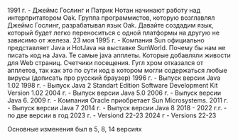 1991 г. - Джеймс Гослинг и Патрик Нотан начинают работу над интерпритатором Oak.
Группа программистов, которую возглавлял Джеймс Гослинг, разрабатывал язык Oak. Давайте создадим язык, который будет легко переноситься с одной платформы на другую не зависимо от железа. 
23 моя 1995 г. - Компания Sun официально представляет Java и HotJava на выставке SunWorld.
Почему бы нам не писать код на Java. Те самые java апплеты. Которые добавляли живости для Web страниц. Счетчики посещения. 
Гугл хром отказался от апплетов, так как это по сути код в котором могли содержаться любые вирусы
(дописать про русский браузер)
1996 г. - Выпуск версии Java 1.02
1998 г. - Выпуск Java 2 Standart Edition Software Development Kit Version 1.02
2004 г. - Выпуск версии Java 5.0
2006 г. - Выпуск версии Java 6. 
2009 г. - Компания Oracle приобретает Sun Microsystems.
2011 г. - Выпуск версии Java 7
2014 г. - Выпуск версии Java 8
2018 - 2022 г.г. - по две версии в год
2023 г. - Versiond 22-23
2024 г - Versions 22-23

 Основные изменения был в 5, 8, 14 версиях
 


